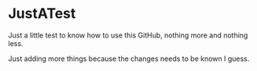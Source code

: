 # JustATest

Just a little test to know how to use this GitHub, nothing more and nothing less.

Just adding more things because the changes needs to be known I guess.
